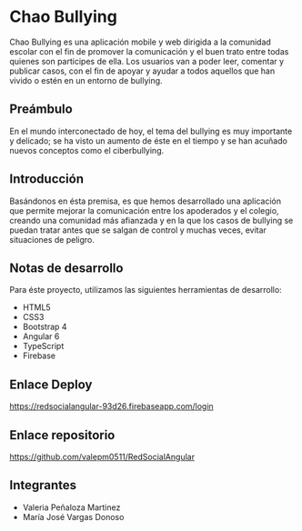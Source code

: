 # Chao Bullying

Chao Bullying es una aplicación mobile y web dirigida a la comunidad escolar con el fin de promover la comunicación y el buen trato entre todas quienes son participes de ella. Los usuarios van a poder leer, comentar y publicar casos, con el fin de apoyar y ayudar a todos aquellos que han vivido o estén en un entorno de bullying.

## Preámbulo

En el mundo interconectado de hoy, el tema del bullying es muy importante y delicado; se ha visto un aumento de éste en el tiempo y se han acuñado nuevos conceptos como el ciberbullying.

## Introducción

Basándonos en ésta premisa, es que hemos desarrollado una aplicación que permite mejorar la comunicación entre los apoderados y el colegio, creando una comunidad más afianzada y en la que los casos de bullying se puedan tratar antes que se salgan de control y muchas veces, evitar situaciones de peligro.

## Notas de desarrollo

Para éste proyecto, utilizamos las siguientes herramientas de desarrollo:
- HTML5
- CSS3
- Bootstrap 4
- Angular 6
- TypeScript
- Firebase

## Enlace Deploy

https://redsocialangular-93d26.firebaseapp.com/login

## Enlace repositorio

https://github.com/valepm0511/RedSocialAngular

## Integrantes
- Valeria Peñaloza Martinez
- María José Vargas Donoso